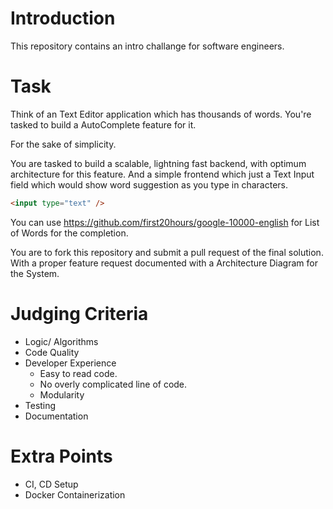 # Introduction
This repository contains an intro challange for software engineers. 

# Task

Think of an Text Editor application which has thousands of words. You're tasked to build a AutoComplete feature for it.

For the sake of simplicity. 

You are tasked to build a scalable, lightning fast backend, with optimum architecture for this feature. And a simple frontend which just a Text Input field which would show word suggestion as you type in characters.
```html
<input type="text" />
```

You can use https://github.com/first20hours/google-10000-english for List of Words for the completion. 

You are to fork this repository and submit a pull request of the final solution. With a proper feature request documented with a Architecture Diagram for the System.

# Judging Criteria

* Logic/ Algorithms
* Code Quality
* Developer Experience
  * Easy to read code.
  * No overly complicated line of code.
  * Modularity
* Testing
* Documentation

# Extra Points
* CI, CD Setup
* Docker Containerization
